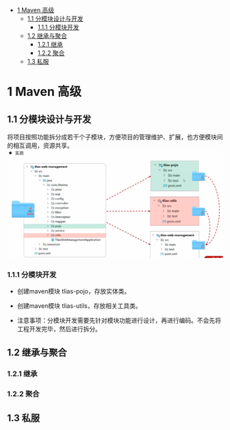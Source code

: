 - [1 Maven 高级](#1-maven-高级)
  - [1.1 分模块设计与开发](#11-分模块设计与开发)
    - [1.1.1 分模块开发](#111-分模块开发)
  - [1.2 继承与聚合](#12-继承与聚合)
    - [1.2.1 继承](#121-继承)
    - [1.2.2 聚合](#122-聚合)
  - [1.3 私服](#13-私服)

# 1 Maven 高级

## 1.1 分模块设计与开发

将项目按照功能拆分成若干个子模块，方便项目的管理维护、扩展，也方便模块间的相互调用，资源共享。
<img src="Maven高级.assets/image-20231107120904121.png" alt="image-20231107120904121" style="zoom: 67%;" />

### 1.1.1 分模块开发

- 创建maven模块 tlias-pojo，存放实体类。

- 创建maven模块 tlias-utils，存放相关工具类。
- 注意事项：分模块开发需要先针对模块功能进行设计，再进行编码。不会先将工程开发完毕，然后进行拆分。

## 1.2 继承与聚合

### 1.2.1 继承

### 1.2.2 聚合

## 1.3 私服

